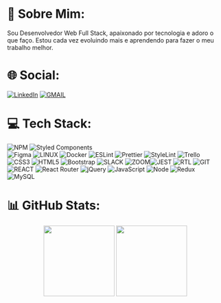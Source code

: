 # 💫 Sobre Mim:

Sou Desenvolvedor Web Full Stack, apaixonado por tecnologia e adoro o que faço. Estou cada vez evoluindo mais e aprendendo para fazer o meu trabalho melhor.

# 🌐 Social:

[![LinkedIn](https://img.shields.io/badge/-LinkedIn-%230077B5?style=for-the-badge&logo=linkedin&logoColor=white)](https://linkedin.com/in/ruanportella)
[![GMAIL](https://img.shields.io/badge/-Gmail-%23333?style=for-the-badge&logo=gmail&logoColor=white)](mailto:ruanmorales29@gmail.com) 

# 💻 Tech Stack:

![NPM](https://img.shields.io/badge/NPM-%23000000.svg?style=for-the-badge&logo=npm&logoColor=white) 
![Styled Components](https://img.shields.io/badge/styled--components-DB7093?style=for-the-badge&logo=styled-components&logoColor=white) 	
![Figma](https://img.shields.io/badge/figma-%23F24E1E.svg?style=for-the-badge&logo=figma&logoColor=white) 
![LINUX](https://img.shields.io/badge/Linux-FCC624?style=for-the-badge&logo=linux&logoColor=black) 
![Docker](https://img.shields.io/badge/docker-%230db7ed.svg?style=for-the-badge&logo=docker&logoColor=white) 
![ESLint](https://img.shields.io/badge/ESLint-4B3263?style=for-the-badge&logo=eslint&logoColor=white) 
![Prettier](https://img.shields.io/badge/prettier-1A2C34?style=for-the-badge&logo=prettier&logoColor=F7BA3E)
![StyleLint](https://img.shields.io/badge/stylelint-000?style=for-the-badge&logo=stylelint&logoColor=white)
![Trello](https://img.shields.io/badge/Trello-%23026AA7.svg?style=for-the-badge&logo=Trello&logoColor=white) 
![CSS3](https://img.shields.io/badge/css3-%231572B6.svg?style=for-the-badge&logo=css3&logoColor=white) 
![HTML5](https://img.shields.io/badge/html5-%23E34F26.svg?style=for-the-badge&logo=html5&logoColor=white) 
![Bootstrap](https://img.shields.io/badge/bootstrap-%23563D7C.svg?style=for-the-badge&logo=bootstrap&logoColor=white) 
![SLACK](https://img.shields.io/badge/Slack-4A154B?style=for-the-badge&logo=slack&logoColor=white) 
![ZOOM](https://img.shields.io/badge/Zoom-2D8CFF?style=for-the-badge&logo=zoom&logoColor=white)![JEST](https://img.shields.io/badge/Jest-C21325?style=for-the-badge&logo=jest&logoColor=white) 
![RTL](https://img.shields.io/badge/testing%20library-323330?style=for-the-badge&logo=testing-library&logoColor=red)
![GIT](https://img.shields.io/badge/GIT-E44C30?style=for-the-badge&logo=git&logoColor=white)
![REACT](https://img.shields.io/badge/React-002160?style=for-the-badge&logo=react&logoColor=61DAFB)
![React Router](https://img.shields.io/badge/React_Router-CA4245?style=for-the-badge&logo=react-router&logoColor=white)
![jQuery](https://img.shields.io/badge/jQuery-0769AD?style=for-the-badge&logo=jquery&logoColor=white)
![JavaScript](https://img.shields.io/badge/JavaScript-F7DF1E?style=for-the-badge&logo=javascript&logoColor=black)
![Node](https://img.shields.io/badge/Node.js-43853D?style=for-the-badge&logo=node.js&logoColor=white)
![Redux](https://img.shields.io/badge/Redux-593D88?style=for-the-badge&logo=redux&logoColor=white)
![MySQL](https://img.shields.io/badge/MySQL-005C84?style=for-the-badge&logo=mysql&logoColor=white)

# 📊 GitHub Stats:

<div align="center">
  <img height="165em" src="https://github-readme-stats.vercel.app/api?username=Ruan-Portella&include_all_commits=true&count_private=true&show_icons=true&theme=dark"/>
  <img height="165em" src="https://github-readme-stats.vercel.app/api/top-langs/?username=Ruan-Portella&layout=compact&langs_count=10&theme=dark"/>
</div>

